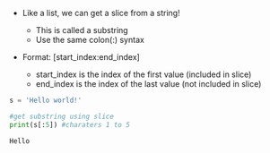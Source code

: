 - Like a list, we can get a slice from a string!
    - This is called a substring
    - Use the same colon(:) syntax


- Format: [start_index:end_index]
    - start_index is the index of the first value (included in slice)
    - end_index is the index of the last value (not included in slice)


```python
s = 'Hello world!'
```


```python
#get substring using slice
print(s[:5]) #charaters 1 to 5
```

    Hello
    
